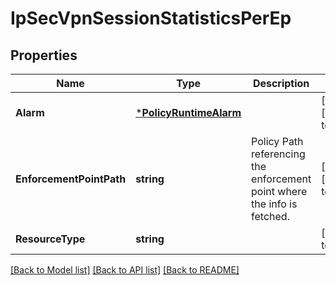 # IpSecVpnSessionStatisticsPerEp

## Properties
Name | Type | Description | Notes
------------ | ------------- | ------------- | -------------
**Alarm** | [***PolicyRuntimeAlarm**](PolicyRuntimeAlarm.md) |  | [optional] [default to null]
**EnforcementPointPath** | **string** | Policy Path referencing the enforcement point where the info is fetched.  | [optional] [default to null]
**ResourceType** | **string** |  | [default to null]

[[Back to Model list]](../README.md#documentation-for-models) [[Back to API list]](../README.md#documentation-for-api-endpoints) [[Back to README]](../README.md)

